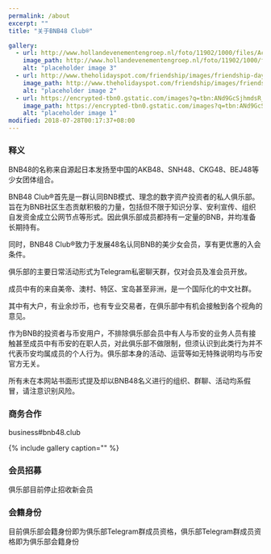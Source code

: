 ```yaml
---
permalink: /about
excerpt: ""
title: "关于BNB48 Club®"

gallery:
  - url: http://www.hollandevenementengroep.nl/foto/11902/1000/files/Accent%20Fotos/the_party.jpg
    image_path: http://www.hollandevenementengroep.nl/foto/11902/1000/files/Accent%20Fotos/the_party.jpg
    alt: "placeholder image 3"
  - url: http://www.theholidayspot.com/friendship/images/friendship-day-party-ideas.jpg
    image_path: http://www.theholidayspot.com/friendship/images/friendship-day-party-ideas.jpg
    alt: "placeholder image 2"
  - url: https://encrypted-tbn0.gstatic.com/images?q=tbn:ANd9GcSjhmdsR_D0eLIKyfzTgP5OpEBvFQpFXgrYVNvkyXnXbS7FEel6
    image_path: https://encrypted-tbn0.gstatic.com/images?q=tbn:ANd9GcSjhmdsR_D0eLIKyfzTgP5OpEBvFQpFXgrYVNvkyXnXbS7FEel6
    alt: "placeholder image 1"
modified: 2018-07-28T00:17:37+08:00
---
```

### 释义
BNB48的名称来自源起日本发扬至中国的AKB48、SNH48、CKG48、BEJ48等少女团体组合。

BNB48 Club®首先是一群认同BNB模式、理念的数字资产投资者的私人俱乐部。旨在为BNB社区生态贡献积极的力量，包括但不限于知识分享、安利宣传、组织自发资金成立公网节点等形式。因此俱乐部成员都持有一定量的BNB，并均准备长期持有。

同时，BNB48 Club®致力于发展48名认同BNB的美少女会员，享有更优惠的入会条件。

俱乐部的主要日常活动形式为Telegram私密聊天群，仅对会员及准会员开放。

成员中有的来自美帝、澳村、特区、宝岛甚至非洲，是一个国际化的中文社群。

其中有大户，有业余炒币，也有专业交易者，在俱乐部中有机会接触到各个视角的意见。

作为BNB的投资者与币安用户，不排除俱乐部会员中有人与币安的业务人员有接触甚至成员中有币安的在职人员，对此俱乐部不做限制，但须认识到此类行为并不代表币安均属成员的个人行为。俱乐部本身的活动、运营等如无特殊说明均与币安官方无关。

所有未在本网站书面形式提及却以BNB48名义进行的组织、群聊、活动均系假冒，请注意识别风险。



### 商务合作
business#bnb48.club


{% include gallery caption="" %}



### 会员招募
俱乐部目前停止招收新会员

### 会籍身份
目前俱乐部会籍身份即为俱乐部Telegram群成员资格，俱乐部Telegram群成员资格即为俱乐部会籍身份

